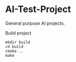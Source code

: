 # AI-Test-Project
General purpose AI projects.

Build project
```
mkdir build
cd build
cmake ..
make
```

